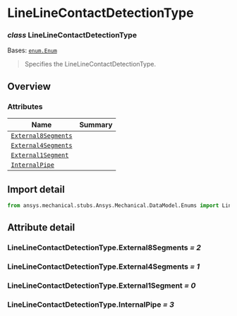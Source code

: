 <a id="linelinecontactdetectiontype"></a>

# LineLineContactDetectionType

<a id="LineLineContactDetectionType"></a>

### *class* LineLineContactDetectionType

Bases: [`enum.Enum`](https://docs.python.org/3/library/enum.html#enum.Enum)

> Specifies the LineLineContactDetectionType.

> <!-- !! processed by numpydoc !! -->

<a id="overview"></a>

## Overview

### Attributes

| Name | Summary |
|--------------------------------------------------------------------------|----|
| [`External8Segments`](#LineLineContactDetectionType.External8Segments)   |    |
| [`External4Segments`](#LineLineContactDetectionType.External4Segments)   |    |
| [`External1Segment`](#LineLineContactDetectionType.External1Segment)     |    |
| [`InternalPipe`](#LineLineContactDetectionType.InternalPipe)             |    |

<a id="import-detail"></a>

## Import detail

```python
from ansys.mechanical.stubs.Ansys.Mechanical.DataModel.Enums import LineLineContactDetectionType
```

<a id="attribute-detail"></a>

## Attribute detail

<a id="LineLineContactDetectionType.External8Segments"></a>

### LineLineContactDetectionType.External8Segments *= 2*

<a id="LineLineContactDetectionType.External4Segments"></a>

### LineLineContactDetectionType.External4Segments *= 1*

<a id="LineLineContactDetectionType.External1Segment"></a>

### LineLineContactDetectionType.External1Segment *= 0*

<a id="LineLineContactDetectionType.InternalPipe"></a>

### LineLineContactDetectionType.InternalPipe *= 3*
